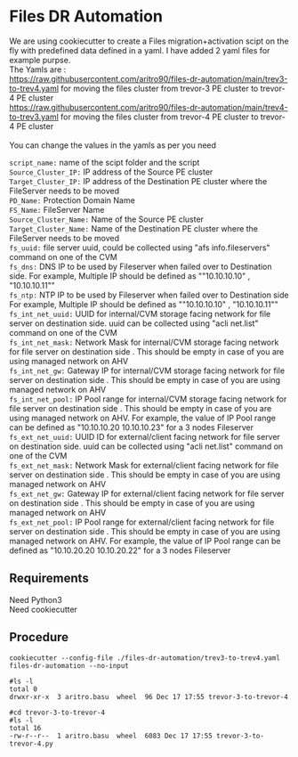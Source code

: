 # Files DR Automation

We are using cookiecutter to create a Files migration+activation scipt on the fly with predefined data defined in a yaml. I have added 2 yaml files for example purpse. <br />
The Yamls are : <br />
https://raw.githubusercontent.com/aritro90/files-dr-automation/main/trev3-to-trev4.yaml for moving the files cluster from trevor-3 PE cluster to trevor-4 PE cluster <br />
https://raw.githubusercontent.com/aritro90/files-dr-automation/main/trev4-to-trev3.yaml for moving the files cluster from trevor-4 PE cluster to trevor-4 PE cluster
<br />
<br />
You can change the values in the yamls as per you need <br />

```script_name:``` name of the scipt folder and the script <br />
```Source_Cluster_IP:``` IP address of the Source PE cluster <br />
```Target_Cluster_IP:``` IP address of the Destination PE cluster where the FileServer needs to be moved <br />
```PD_Name:``` Protection Domain Name <br />
```FS_Name:``` FileServer Name <br />
```Source_Cluster_Name:``` Name of the Source PE cluster <br />
```Target_Cluster_Name:``` Name of the Destination PE cluster where the FileServer needs to be moved <br />
```fs_uuid:``` file server uuid, could be collected using "afs info.fileservers" command on one of the CVM <br />
```fs_dns:``` DNS IP to be used by Fileserver when failed over to Destination side. For example, Multiple IP should be defined as ""10.10.10.10" , "10.10.10.11"" <br />
```fs_ntp:``` NTP IP to be used by Fileserver when failed over to Destination side For example, Multiple IP should be defined as ""10.10.10.10" , "10.10.10.11"" <br />
```fs_int_net_uuid:``` UUID for internal/CVM storage facing network for file server on destination side. uuid can be collected using "acli net.list" command on one of the CVM <br />
```fs_int_net_mask:``` Network Mask for internal/CVM storage facing network for file server on destination side . This should be empty in case of you are using managed network on AHV <br />
```fs_int_net_gw:``` Gateway IP for internal/CVM storage facing network for file server on destination side . This should be empty in case of you are using managed network on AHV <br />
```fs_int_net_pool:``` IP Pool range for internal/CVM storage facing network for file server on destination side . This should be empty in case of you are using managed network on AHV. For example, the value of IP Pool range can be defined as "10.10.10.20 10.10.10.23" for a 3 nodes Fileserver <br />
```fs_ext_net_uuid:``` UUID ID for external/client facing network for file server on destination side. uuid can be collected using "acli net.list" command on one of the CVM <br />
```fs_ext_net_mask:``` Network Mask for external/client facing network for file server on destination side . This should be empty in case of you are using managed network on AHV <br />
```fs_ext_net_gw:``` Gateway IP for external/client facing network for file server on destination side . This should be empty in case of you are using managed network on AHV <br />
```fs_ext_net_pool:``` IP Pool range for external/client facing network for file server on destination side . This should be empty in case of you are using managed network on AHV. For example, the value of IP Pool range can be defined as "10.10.20.20 10.10.20.22" for a 3 nodes Fileserver <br />

## Requirements 
Need Python3 <br />
Need cookiecutter <br />

## Procedure 

```cookiecutter --config-file ./files-dr-automation/trev3-to-trev4.yaml files-dr-automation --no-input```

```
#ls -l
total 0
drwxr-xr-x  3 aritro.basu  wheel  96 Dec 17 17:55 trevor-3-to-trevor-4

#cd trevor-3-to-trevor-4
#ls -l
total 16
-rw-r--r--  1 aritro.basu  wheel  6083 Dec 17 17:55 trevor-3-to-trevor-4.py
```
